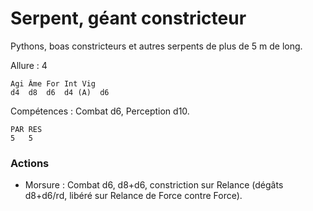 
# Serpent, géant constricteur
Pythons, boas constricteurs et autres serpents de plus de 5 m de long.

Allure : 4

	Agi	Âme	For	Int	Vig
	d4	d8	d6	d4 (A)	d6

Compétences : Combat d6, Perception d10.

	PAR	RES
	5	5

### Actions
- Morsure : Combat d6, d8+d6, constriction sur Relance (dégâts d8+d6/rd, libéré sur Relance de Force contre Force).
